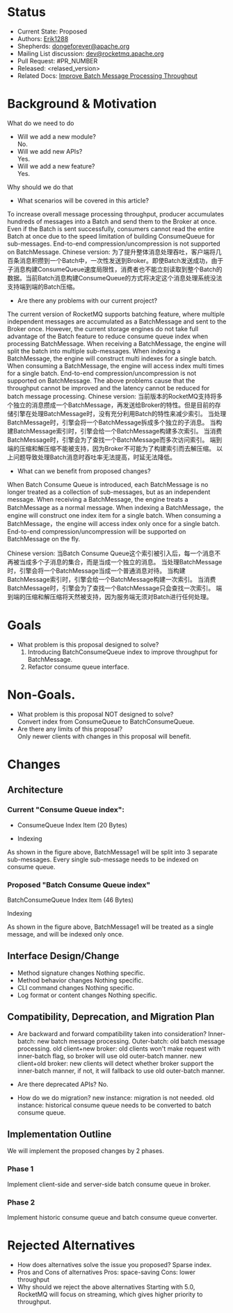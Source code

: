 # Status
- Current State: Proposed
- Authors: [Erik1288](https://github.com/Erik1288)
- Shepherds: dongeforever@apache.org
- Mailing List discussion: dev@rocketmq.apache.org
- Pull Request: #PR_NUMBER
- Released: <relased_version>
- Related Docs: [Improve Batch Message Processing Throughput](https://docs.google.com/document/d/10hlfG6Jg36D8Kid6t8Zuf3g_63pb8yQZqwRqV2GZkEQ/edit)

# Background & Motivation
What do we need to do
- Will we add a new module?    
  No.
- Will we add new APIs?    
  Yes.
- Will we add a new feature?   
  Yes.


Why should we do that

- What scenarios will be covered in this article?

To increase overall message processing throughput, producer accumulates hundreds of messages into a Batch and send them to the Broker at once. Even if the Batch is sent successfully, consumers cannot read the entire Batch at once due to the speed limitation of building ConsumeQueue for sub-messages. End-to-end compression/uncompression is not supported on BatchMessage.
Chinese version:
为了提升整体消息处理吞吐，客户端将几百条消息积攒到一个Batch中，一次性发送到Broker。即使Batch发送成功，由于子消息构建ConsumeQueue速度局限性，消费者也不能立刻读取到整个Batch的数据。当前Batch消息构建ConsumeQueue的方式将决定这个消息处理系统没法支持端到端的Batch压缩。

- Are there any problems with our current project?  

The current version of RocketMQ supports batching feature, where multiple independent messages are accumulated as a BatchMessage and sent to the Broker once. However, the current storage engines do not take full advantage of the Batch feature to reduce consume queue index when processing BatchMessage.
When receiving a BatchMessage, the engine will split the batch into multiple sub-messages.
When indexing a BatchMessage, the engine will construct multi indexes for a single batch.
When consuming a BatchMessage, the engine will access index multi times for a single batch.
End-to-end compression/uncompression is not supported on BatchMessage.
The above problems cause that the throughput cannot be improved and the latency cannot be reduced for batch message processing.
Chinese version:
当前版本的RocketMQ支持将多个独立的消息攒成一个BatchMessage，再发送给Broker的特性。但是目前的存储引擎在处理BatchMessage时，没有充分利用Batch的特性来减少索引。
当处理BatchMessage时，引擎会将一个BatchMessage拆成多个独立的子消息。
当构建BatchMessage索引时，引擎会给一个BatchMessage构建多次索引。
当消费BatchMessage时，引擎会为了查找一个BatchMessage而多次访问索引。
端到端的压缩和解压缩不能被支持，因为Broker不可能为了构建索引而去解压缩。
以上问题导致处理Batch消息时吞吐率无法提高，时延无法降低。


- What can we benefit from proposed changes?  

When Batch Consume Queue is introduced, each BatchMessage is no longer treated as a collection of sub-messages, but as an independent message.
When receiving a BatchMessage, the engine treats a BatchMessage as a normal message.
When indexing a BatchMessage，the engine will construct one index item for a single batch.
When consuming a BatchMessage，the engine will access index only once for a single batch.
End-to-end compression/uncompression will be supported on BatchMessage on the fly.

Chinese version:
当Batch Consume Queue这个索引被引入后，每一个消息不再被当成多个子消息的集合，而是当成一个独立的消息。
当处理BatchMessage时，引擎会将一个BatchMessage当成一个普通消息对待。
当构建BatchMessage索引时，引擎会给一个BatchMessage构建一次索引。
当消费BatchMessage时，引擎会为了查找一个BatchMessage只会查找一次索引。
端到端的压缩和解压缩将天然被支持，因为服务端无须对Batch进行任何处理。


# Goals
- What problem is this proposal designed to solve?  
  1. Introducing BatchConsumeQueue index to improve throughput for BatchMessage.
  2. Refactor consume queue interface.
# Non-Goals.
- What problem is this proposal NOT designed to solve?  
  Convert index from ConsumeQueue to BatchConsumeQueue.
- Are there any limits of this proposal?  
  Only newer clients with changes in this proposal will benefit.

# Changes
## Architecture

### Current "Consume Queue index":

- ConsumeQueue Index Item (20 Bytes)

- Indexing


As shown in the figure above, BatchMessage1 will be split into 3 separate sub-messages. Every single sub-message needs to be indexed on consume queue.

### Proposed "Batch Consume Queue index"

BatchConsumeQueue Index Item (46 Bytes)

Indexing

As shown in the figure above, BatchMessage1 will be treated as a single message, and will be indexed only once.


## Interface Design/Change
- Method signature changes
  Nothing specific.
- Method behavior changes
  Nothing specific.
- CLI command changes
  Nothing specific.
- Log format or content changes
  Nothing specific.

## Compatibility, Deprecation, and Migration Plan
- Are backward and forward compatibility taken into consideration?
  Inner-batch: new batch message processing.
  Outer-batch: old batch message processing.
  old client+new broker: old clients won't make request with inner-batch flag, so broker will use old outer-batch manner.
new client+old broker: new clients will detect whether broker support the inner-batch manner, if not, it will fallback to use old outer-batch manner.

- Are there deprecated APIs?
  No.
- How do we do migration?
  new instance: migration is not needed.
  old instance: historical consume queue needs to be converted to batch consume queue.

## Implementation Outline
We will implement the proposed changes by 2 phases.
### Phase 1 
Implement client-side and server-side batch consume queue in broker.
### Phase 2 
Implement historic consume queue and batch consume queue converter.

# Rejected Alternatives
- How does alternatives solve the issue you proposed?
  Sparse index.
- Pros and Cons of alternatives
  Pros: space-saving
  Cons: lower throughput
- Why should we reject the above alternatives
  Starting with 5.0, RocketMQ will focus on streaming, which gives higher priority to throughput.